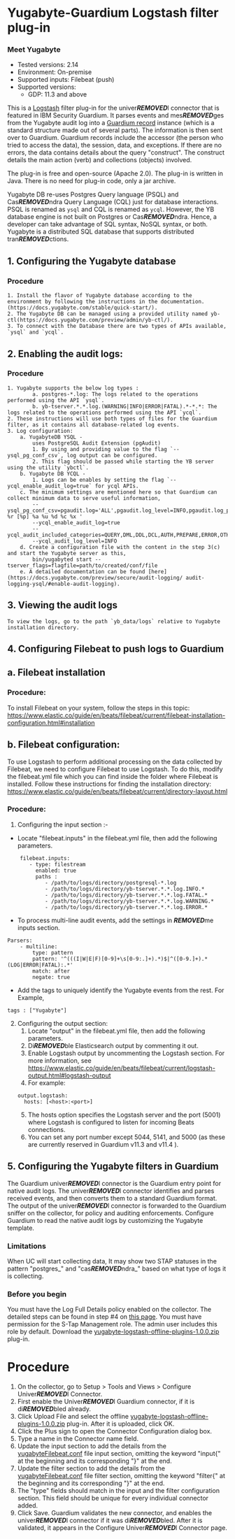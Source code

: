 # Yugabyte-Guardium Logstash filter plug-in
### Meet Yugabyte
* Tested versions: 2.14
* Environment: On-premise
* Supported inputs: Filebeat (push)
* Supported versions:
    * GDP: 11.3 and above

This is a [Logstash](https://github.com/elastic/logstash) filter plug-in for the univer***REMOVED***l connector that is featured in IBM Security Guardium. It parses events and mes***REMOVED***ges from the Yugabyte audit log into a [Guardium record](https://github.com/IBM/univer***REMOVED***l-connectors/blob/main/common/src/main/java/com/ibm/guardium/univer***REMOVED***lconnector/commons/structures/Record.java) instance (which is a standard structure made out of several parts). The information is then sent over to Guardium. Guardium records include the accessor (the person who tried to access the data), the session, data, and exceptions. If there are no errors, the data contains details about the query "construct". The construct details the main action (verb) and collections (objects) involved.

The plug-in is free and open-source (Apache 2.0). The plug-in is written in Java. There is no need for plug-in code, only a jar archive.

Yugabyte DB re-uses Postgres Query language (PSQL) and Cas***REMOVED***ndra Query Language (CQL) just for database interactions. PSQL is renamed as `ysql` and CQL is renamed as `ycql`. However, the YB database engine is not built on Postgres or Cas***REMOVED***ndra. 
Hence, a developer can take advantage of SQL syntax, NoSQL syntax, or both. Yugabyte is a distributed SQL database that supports distributed tran***REMOVED***ctions.

## 1. Configuring the Yugabyte database

### Procedure
```
1. Install the flavor of Yugabyte database according to the environment by following the instructions in the documentation.(https://docs.yugabyte.com/stable/quick-start/).
2. The Yugabyte DB can be managed using a provided utility named yb-ctl(https://docs.yugabyte.com/preview/admin/yb-ctl/).
3. To connect with the Database there are two types of APIs available, `ysql` and `ycql`.
```
## 2. Enabling the audit logs:

### Procedure
```
1. Yugabyte supports the below log types :
		a. postgres-*.log: The logs related to the operations performed using the API `ysql`.
		b. yb-tserver.*.*.log.(WARNING|INFO|ERROR|FATAL).*-*.*: The logs related to the operations performed using the API `ycql`.
2. These instructions will use both types of files for the Guardium filter, as it contains all database-related log events.
3. Log configuration: 
    a. YugabyteDB YSQL -
        uses PostgreSQL Audit Extension (pgAudit)
        1. By using and providing value to the flag `--ysql_pg_conf_csv`, log output can be configured.
        2. This flag should be passed while starting the YB server using the utility `ybctl`.
    b. Yugabyte DB YCQL -
        1. Logs can be enables by setting the flag `--ycql_enable_audit_log=true` for ycql APIs.
    c. The minimum settings are mentioned here so that Guardium can collect minimum data to serve useful information,
        --ysql_pg_conf_csv=pgaudit.log='ALL',pgaudit.log_level=INFO,pgaudit.log_parameter=true,pgaudit.log_relation=on,log_line_prefix='%n %r [%p] %a %u %d %c %x '
        --ycql_enable_audit_log=true
        --ycql_audit_included_categories=QUERY,DML,DDL,DCL,AUTH,PREPARE,ERROR,OTHER
        --ycql_audit_log_level=INFO
    d. Create a configuration file with the content in the step 3(c) and start the Yugabyte server as this,
        bin/yugabyted start --tserver_flags=flagfile=path/to/created/conf/file
    e. A detailed documentation can be found [here](https://docs.yugabyte.com/preview/secure/audit-logging/	audit-logging-ysql/#enable-audit-logging).
```
## 3. Viewing the audit logs
```
To view the logs, go to the path `yb_data/logs` relative to Yugabyte installation directory.
```
## 4. Configuring Filebeat to push logs to Guardium

## a. Filebeat installation

### Procedure:

To install Filebeat on your system, follow the steps in this topic:
    https://www.elastic.co/guide/en/beats/filebeat/current/filebeat-installation-configuration.html#installation

## b. Filebeat configuration:

To use Logstash to perform additional processing on the data collected by Filebeat, we need to configure Filebeat to use Logstash. To do this, modify the filebeat.yml file which you can find inside the folder where Filebeat is installed. Follow these instructions for finding the installation directory: https://www.elastic.co/guide/en/beats/filebeat/current/directory-layout.html

### Procedure:

1. Configuring the input section :-

* Locate "filebeat.inputs" in the filebeat.yml file, then add the following parameters.
```
    filebeat.inputs:
       - type: filestream
         enabled: true
         paths : 
            - /path/to/logs/directory/postgresql-*.log
            - /path/to/logs/directory/yb-tserver.*.*.log.INFO.*
            - /path/to/logs/directory/yb-tserver.*.*.log.FATAL.*
            - /path/to/logs/directory/yb-tserver.*.*.log.WARNING.*
            - /path/to/logs/directory/yb-tserver.*.*.log.ERROR.*
```
* To process multi-line audit events, add the settings in ***REMOVED***me inputs section.
```
Parsers:
    - multiline:
        type: pattern
        pattern: '^(((I|W|E|F)[0-9]+\s[0-9:.]+).*)$|^([0-9.]+).*(LOG|ERROR|FATAL):.*'
        match: after
        negate: true
```
* Add the tags to uniquely identify the Yugabyte events from the rest. For Example,
```
tags : ["Yugabyte"]
```

2. Configuring the output section:
   1. Locate "output" in the filebeat.yml file, then add the following parameters. 
   2. Di***REMOVED***ble Elasticsearch output by commenting it out. 
   3. Enable Logstash output by uncommenting the Logstash section. For more information, see https://www.elastic.co/guide/en/beats/filebeat/current/logstash-output.html#logstash-output
   4. For example:
	```
	output.logstash:
      hosts: [<host>:<port>]
	```
   5. The hosts option specifies the Logstash server and the port (5001) where Logstash is configured to listen for incoming Beats connections. 
   6. You can set any port number except 5044, 5141, and 5000 (as these are currently reserved in Guardium v11.3 and v11.4 ).

## 5. Configuring the Yugabyte filters in Guardium

The Guardium univer***REMOVED***l connector is the Guardium entry point for native audit logs. The univer***REMOVED***l connector identifies and parses received events, and then converts them to a standard Guardium format. The output of the univer***REMOVED***l connector is forwarded to the Guardium sniffer on the collector, for policy and auditing enforcements. Configure Guardium to read the native audit logs by customizing the Yugabyte template.

### Limitations
When UC will start collecting data, It may show two STAP statuses in the pattern "postgres_<server-host-name>" and "cas***REMOVED***ndra_<server-host-name>" based on what type of logs it is collecting.

### Before you begin

 You must have the Log Full Details policy enabled on the collector. The detailed steps can be found in step #4 on [this page](https://www.ibm.com/docs/en/guardium/11.4?topic=dpi-installing-testing-filter-input-plug-in-staging-guardium-system).
 You must have permission for the S-Tap Management role. The admin user includes this role by default.
 Download the [yugabyte-logstash-offline-plugins-1.0.0.zip](https://github.com/IBM/univer***REMOVED***l-connectors/blob/main/filter-plugin/logstash-filter-yugabyte-guardium/YugabytedbOverFilebeatPackage/YugabyteDB/yugabytedb-logstash-offline-plugins-1.0.0.zip) plug-in.

# Procedure

1. On the collector, go to Setup > Tools and Views > Configure Univer***REMOVED***l Connector.
2. First enable the Univer***REMOVED***l Guardium connector, if it is di***REMOVED***bled already.
3. Click Upload File and select the offline [yugabyte-logstash-offline-plugins-1.0.0.zip](https://github.com/IBM/univer***REMOVED***l-connectors/blob/main/filter-plugin/logstash-filter-yugabyte-guardium/YugabytedbOverFilebeatPackage/YugabyteDB/yugabytedb-logstash-offline-plugins-1.0.0.zip) plug-in. After it is uploaded, click OK.
4. Click the Plus sign to open the Connector Configuration dialog box.
5. Type a name in the Connector name field.
6. Update the input section to add the details from the [yugabyteFilebeat.conf](https://github.com/IBM/univer***REMOVED***l-connectors/blob/main/filter-plugin/logstash-filter-yugabyte-guardium/yugabyteFilebeat.conf) file input section, omitting the keyword "input{" at the beginning and its corresponding "}" at the end.
7. Update the filter section to add the details from the [yugabyteFilebeat.conf](https://github.com/IBM/univer***REMOVED***l-connectors/blob/main/filter-plugin/logstash-filter-yugabyte-guardium/yugabyteFilebeat.conf)  file filter section, omitting the keyword "filter{" at the beginning and its corresponding "}" at the end.
8. The "type" fields should match in the input and the filter configuration section. This field should be unique for  every individual connector added.
9. Click Save. Guardium validates the new connector, and enables the univer***REMOVED***l connector if it was di***REMOVED***bled. After it is validated, it appears in the Configure Univer***REMOVED***l Connector page.

